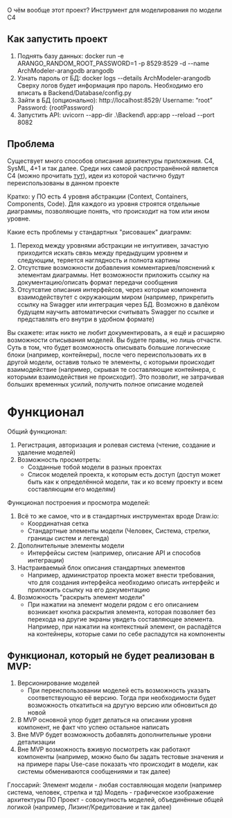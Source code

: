 О чём вообще этот проект? Инструмент для моделирования по модели C4 

## Как запустить проект
1) Поднять базу данных:
docker run -e ARANGO_RANDOM_ROOT_PASSWORD=1 -p 8529:8529 -d --name ArchModeler-arangodb arangodb
2) Узнать пароль от БД:
docker logs --details ArchModeler-arangodb
Сверху логов будет информация про пароль. Необходимо его вписать в Backend/Database/config.py
3) Зайти в БД (опционально):
http://localhost:8529/
Username: “root”
Password: {rootPassword}
4) Запустить API:
uvicorn --app-dir .\Backend\ app:app --reload --port 8082





## Проблема
Существует много способов описания архитектуры приложения. C4, SysML, 4+1 и так далее. Среди них самой распространённой является C4 (можно прочитать [тут](https://habr.com/ru/articles/778726/)), идеи
из которой частично будут переиспользованы в данном проекте

Кратко: у ПО есть 4 уровня абстракции (Context, Containers, Components, Code). Для каждого из уровня строятся отдельные диаграммы, позволяющие понять, что происходит на том или ином уровне.

Какие есть проблемы у стандартных "рисовашек" диаграмм:
1) Переход между уровнями абстракции не интуитивен, зачастую приходится искать связь между предыдущим уровнем и следующим, теряется наглядность и полнота картины
2) Отсутствие возможности добавления комментариев/пояснений к элементам диаграммы. Нет возможности приложить ссылку на документацию/описать формат передачи сообщения
3) Отсутсвтие описания интерфейсов, через которые компонента взаимодействутет с окружающим миром (например, прикрепить ссылку на Swagger или интеграция через БД. Возможно в далёком будущем научить автоматически считывать Swagger по ссылке и представлять его внутри в удобном формате)

Вы скажете: итак никто не любит документировать, а я ещё и расширяю возможности описывания моделей. Вы будете правы, но лишь отчасти. Суть в том, что будет возможность описывать большие логические блоки (например, контейнеры), после чего переиспользовать их в другой модели, оставив только те элементы, с которыми происходит взаимодействие (например, скрывая те составляющие контейнера, с которыми взаимодействия не происходит). Это позволит, не затрачивая больших временных усилий, получить полное описание моделей


# Функционал
Общий функционал:
1) Регистрация, авторизация и ролевая система (чтение, создание и удаление моделей)
2) Возможность просмотреть:
     - Созданные тобой модели в разных проектах
     - Список моделей проекта, к которым есть доступ (доступ может быть как к определённой модели, так и ко всему проекту и всем составляющим его моделям)
  
Функционал построения и просмотра моделей:

1) Всё то же самое, что и в стандартных инструментах вроде Draw.io:
    - Координатная сетка
    - Стандартные элементы модели (Человек, Система, стрелки, границы систем и легенда)
2) Дополнительные элементы модели
    - Интерфейсы систем (например, описание API и способов интеграции)
3) Настраиваемый блок описания стандартных элементов
    - Например, администратор проекта может внести требования, что для создания интерфейса необходимо описать интерфейс и приложить ссылку на его документацию
4) Возможность "раскрыть элемент модели"
    - При нажатии на элемент модели рядом с его описанием возникает кнопка раскрытия элемента, которая позволяет без перехода на другие экраны увидеть составляющее элемента. Например, при нажатии на контекстный элемент, он распадётся на контейнеры, которые сами по себе распадутся на компоненты

  

## Функционал, который не будет реализован в MVP:

1) Версионирование моделей
    - При переиспользовании моделей есть возможность указать соответствующую её версию. Тогда при необходимости будет возможность откатиться на другую версию или обновиться до новой
2) В MVP основной упор будет делаться на описании уровня компонент, не факт что успею остальное написать
3) Вне MVP будет возможность добавлять дополнительные уровни детализации
4) Вне MVP возможность вживую посмотреть как работают компоненты (например, можно было бы задать тестовые значения и на примере пары Use-case показать что происходит в модели, как системы обмениваются сообщениями и так далее)


Глоссарий:
Элемент модели - любая составляющая модели (например система, человек, стрелка и тд)
Модель - графическое изображение архитектуры ПО
Проект - совокупность моделей, объединённые общей логикой (например, Лизинг/Кредитование и так далее)

